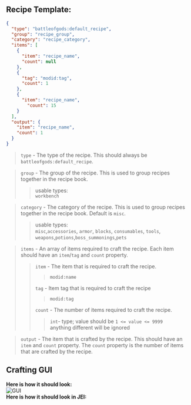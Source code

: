 ## Recipe Template:

```json 
{
  "type": "battleofgods:default_recipe",
  "group": "recipe_group",
  "category": "recipe_category",
  "items": [
    {
      "item": "recipe_name",
      "count": null
    },
    {
      "tag": "modid:tag",
      "count": 1
    },
    {
      "item": "recipe_name",
        "count": 15
    }
  ],
  "output": {
    "item": "recipe_name",
    "count": 1
  }
}
```
>`type` - The type of the recipe. This should always be `battleofgods:default_recipe`.<br>
 
>`group` - The group of the recipe. This is used to group recipes together in the recipe book.<br>
>>usable types:<br>`workbench` 
 
>`category` - The category of the recipe. This is used to group recipes together in the recipe book. Default is `misc`.<br>
>>usable types:<br>`misc`,`accessories`, `armor`, `blocks`, `consumables`, `tools`, `weapons`,`potions`,`boss_summonings`,`pets`<br>
 
>`items` - An array of items required to craft the recipe. Each item should have an `item`/`tag` and `count` property.<br>
> 
>> `item` - The item that is required to craft the recipe.<br>
>>> `modid:name`<br>
>> 
>> `tag` - Item tag that is required to craft the recipe
>>> `modid:tag` 
>> 
>> `count` - The number of items required to craft the recipe.<br>
>>> `int`- type; value should be `1 <= value <= 9999`<br>anything different will be ignored

>`output` - The item that is crafted by the recipe. This should have an `item` and `count` property. The `count` property is the number of items that are crafted by the recipe.<br>
 





## Crafting GUI
**Here is how it should look:<br>**
![GUI](./gui.png)<br>
**Here is how it should look in JEI:<br>**